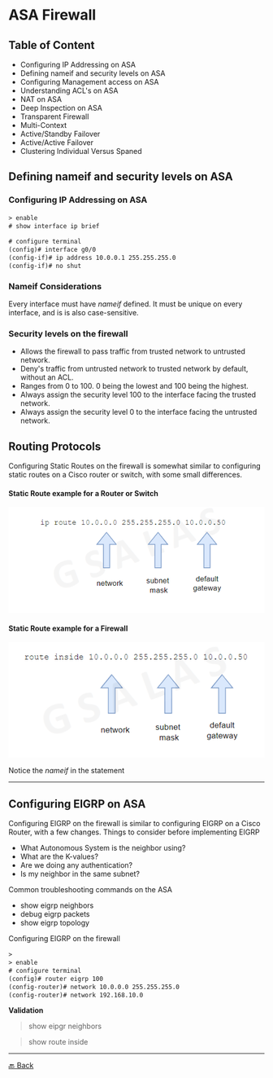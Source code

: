 # ASA Firewall

## Table of Content

* Configuring IP Addressing on ASA
* Defining nameif and security levels on ASA
* Configuring Management access on ASA
* Understanding ACL's on ASA
* NAT on ASA
* Deep Inspection on ASA
* Transparent Firewall
* Multi-Context
* Active/Standby Failover
* Active/Active Failover
* Clustering Individual Versus Spaned


## Defining nameif and security levels on ASA

### Configuring IP Addressing on ASA

```
> enable
# show interface ip brief
```

```
# configure terminal
(config)# interface g0/0
(config-if)# ip address 10.0.0.1 255.255.255.0
(config-if)# no shut
```

### Nameif Considerations

Every interface must have *nameif* defined. It must be unique on every interface, and is is also case-sensitive.

### Security levels on the firewall

* Allows the firewall to pass traffic from trusted network to untrusted network.
* Deny's traffic from untrusted network to trusted network by default, without an ACL.
* Ranges from 0 to 100. 0 being the lowest and 100 being the highest.
* Always assign the security level 100 to the interface facing the trusted network.
* Always assign the security level 0 to the interface facing the untrusted network.

## Routing Protocols

Configuring Static Routes on the firewall is somewhat similar to configuring static routes on a Cisco router or switch, with some small differences.

#### Static Route example for a Router or Switch

![Static Route on a Router or Switch](../img/static-route-ex1.png)

#### Static Route example for a Firewall

![Static Route on a Firewall](../img/static-route-ex2.png)

Notice the *nameif* in the statement

---

## Configuring EIGRP on ASA

Configuring EIGRP on the firewall is similar to configuring EIGRP on a Cisco Router, with a few changes. Things to consider before implementing EIGRP

* What Autonomous System is the neighbor using?
* What are the K-values?
* Are we doing any authentication?
* Is my neighbor in the same subnet?

Common troubleshooting commands on the ASA

* show eigrp neighbors
* debug eigrp packets
* show eigrp topology

Configuring EIGRP on the firewall

```
>
> enable
# configure terminal
(config)# router eigrp 100
(config-router)# network 10.0.0.0 255.255.255.0
(config-router)# network 192.168.10.0
```

**Validation**

> show eipgr neighbors

> show route inside


---

[🔙 Back](../README.md)